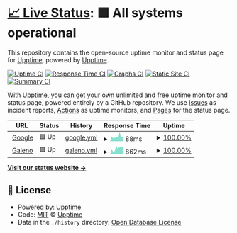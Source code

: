# [📈 Live Status](https://upptime.github.io/upptime): <!--live status--> **🟩 All systems operational**

This repository contains the open-source uptime monitor and status page for [Upptime](https://upptime.js.org), powered by [Upptime](https://github.com/upptime/upptime).

[![Uptime CI](https://github.com/ReigenbornDavid/galeno-status/workflows/Uptime%20CI/badge.svg)](https://github.com/ReigenbornDavid/galeno-status/actions?query=workflow%3A%22Uptime+CI%22)
[![Response Time CI](https://github.com/ReigenbornDavid/galeno-status/workflows/Response%20Time%20CI/badge.svg)](https://github.com/ReigenbornDavid/galeno-status/actions?query=workflow%3A%22Response+Time+CI%22)
[![Graphs CI](https://github.com/ReigenbornDavid/galeno-status/workflows/Graphs%20CI/badge.svg)](https://github.com/ReigenbornDavid/galeno-status/actions?query=workflow%3A%22Graphs+CI%22)
[![Static Site CI](https://github.com/ReigenbornDavid/galeno-status/workflows/Static%20Site%20CI/badge.svg)](https://github.com/ReigenbornDavid/galeno-status/actions?query=workflow%3A%22Static+Site+CI%22)
[![Summary CI](https://github.com/ReigenbornDavid/galeno-status/workflows/Summary%20CI/badge.svg)](https://github.com/ReigenbornDavid/galeno-status/actions?query=workflow%3A%22Summary+CI%22)

With [Upptime](https://upptime.js.org), you can get your own unlimited and free uptime monitor and status page, powered entirely by a GitHub repository. We use [Issues](https://github.com/upptime/upptime/issues) as incident reports, [Actions](https://github.com/ReigenbornDavid/galeno-status/actions) as uptime monitors, and [Pages](https://upptime.github.io/upptime) for the status page.

<!--start: status pages-->
<!-- This summary is generated by Upptime (https://github.com/upptime/upptime) -->
<!-- Do not edit this manually, your changes will be overwritten -->
<!-- prettier-ignore -->
| URL | Status | History | Response Time | Uptime |
| --- | ------ | ------- | ------------- | ------ |
| <img alt="" src="https://www.google.com/favicon.ico" height="13"> [Google](https://www.google.com) | 🟩 Up | [google.yml](https://github.com/ReigenbornDavid/galeno-status/commits/HEAD/history/google.yml) | <details><summary><img alt="Response time graph" src="./graphs/google/response-time-week.png" height="20"> 88ms</summary><br><a href="https://ReigenbornDavid.github.io/galeno-status/history/google"><img alt="Response time 88" src="https://img.shields.io/endpoint?url=https%3A%2F%2Fraw.githubusercontent.com%2FReigenbornDavid%2Fgaleno-status%2FHEAD%2Fapi%2Fgoogle%2Fresponse-time.json"></a><br><a href="https://ReigenbornDavid.github.io/galeno-status/history/google"><img alt="24-hour response time 78" src="https://img.shields.io/endpoint?url=https%3A%2F%2Fraw.githubusercontent.com%2FReigenbornDavid%2Fgaleno-status%2FHEAD%2Fapi%2Fgoogle%2Fresponse-time-day.json"></a><br><a href="https://ReigenbornDavid.github.io/galeno-status/history/google"><img alt="7-day response time 88" src="https://img.shields.io/endpoint?url=https%3A%2F%2Fraw.githubusercontent.com%2FReigenbornDavid%2Fgaleno-status%2FHEAD%2Fapi%2Fgoogle%2Fresponse-time-week.json"></a><br><a href="https://ReigenbornDavid.github.io/galeno-status/history/google"><img alt="30-day response time 88" src="https://img.shields.io/endpoint?url=https%3A%2F%2Fraw.githubusercontent.com%2FReigenbornDavid%2Fgaleno-status%2FHEAD%2Fapi%2Fgoogle%2Fresponse-time-month.json"></a><br><a href="https://ReigenbornDavid.github.io/galeno-status/history/google"><img alt="1-year response time 88" src="https://img.shields.io/endpoint?url=https%3A%2F%2Fraw.githubusercontent.com%2FReigenbornDavid%2Fgaleno-status%2FHEAD%2Fapi%2Fgoogle%2Fresponse-time-year.json"></a></details> | <details><summary><a href="https://ReigenbornDavid.github.io/galeno-status/history/google">100.00%</a></summary><a href="https://ReigenbornDavid.github.io/galeno-status/history/google"><img alt="All-time uptime 100.00%" src="https://img.shields.io/endpoint?url=https%3A%2F%2Fraw.githubusercontent.com%2FReigenbornDavid%2Fgaleno-status%2FHEAD%2Fapi%2Fgoogle%2Fuptime.json"></a><br><a href="https://ReigenbornDavid.github.io/galeno-status/history/google"><img alt="24-hour uptime 100.00%" src="https://img.shields.io/endpoint?url=https%3A%2F%2Fraw.githubusercontent.com%2FReigenbornDavid%2Fgaleno-status%2FHEAD%2Fapi%2Fgoogle%2Fuptime-day.json"></a><br><a href="https://ReigenbornDavid.github.io/galeno-status/history/google"><img alt="7-day uptime 100.00%" src="https://img.shields.io/endpoint?url=https%3A%2F%2Fraw.githubusercontent.com%2FReigenbornDavid%2Fgaleno-status%2FHEAD%2Fapi%2Fgoogle%2Fuptime-week.json"></a><br><a href="https://ReigenbornDavid.github.io/galeno-status/history/google"><img alt="30-day uptime 100.00%" src="https://img.shields.io/endpoint?url=https%3A%2F%2Fraw.githubusercontent.com%2FReigenbornDavid%2Fgaleno-status%2FHEAD%2Fapi%2Fgoogle%2Fuptime-month.json"></a><br><a href="https://ReigenbornDavid.github.io/galeno-status/history/google"><img alt="1-year uptime 100.00%" src="https://img.shields.io/endpoint?url=https%3A%2F%2Fraw.githubusercontent.com%2FReigenbornDavid%2Fgaleno-status%2FHEAD%2Fapi%2Fgoogle%2Fuptime-year.json"></a></details>
| <img alt="" src="https://favicons.githubusercontent.com/www.e-galenomovil.com.ar" height="13"> [Galeno](http://www.e-galenomovil.com.ar/mobile-rest-services-test/asociadoLogin/valAsociado/0227572500) | 🟩 Up | [galeno.yml](https://github.com/ReigenbornDavid/galeno-status/commits/HEAD/history/galeno.yml) | <details><summary><img alt="Response time graph" src="./graphs/galeno/response-time-week.png" height="20"> 862ms</summary><br><a href="https://ReigenbornDavid.github.io/galeno-status/history/galeno"><img alt="Response time 862" src="https://img.shields.io/endpoint?url=https%3A%2F%2Fraw.githubusercontent.com%2FReigenbornDavid%2Fgaleno-status%2FHEAD%2Fapi%2Fgaleno%2Fresponse-time.json"></a><br><a href="https://ReigenbornDavid.github.io/galeno-status/history/galeno"><img alt="24-hour response time 866" src="https://img.shields.io/endpoint?url=https%3A%2F%2Fraw.githubusercontent.com%2FReigenbornDavid%2Fgaleno-status%2FHEAD%2Fapi%2Fgaleno%2Fresponse-time-day.json"></a><br><a href="https://ReigenbornDavid.github.io/galeno-status/history/galeno"><img alt="7-day response time 862" src="https://img.shields.io/endpoint?url=https%3A%2F%2Fraw.githubusercontent.com%2FReigenbornDavid%2Fgaleno-status%2FHEAD%2Fapi%2Fgaleno%2Fresponse-time-week.json"></a><br><a href="https://ReigenbornDavid.github.io/galeno-status/history/galeno"><img alt="30-day response time 862" src="https://img.shields.io/endpoint?url=https%3A%2F%2Fraw.githubusercontent.com%2FReigenbornDavid%2Fgaleno-status%2FHEAD%2Fapi%2Fgaleno%2Fresponse-time-month.json"></a><br><a href="https://ReigenbornDavid.github.io/galeno-status/history/galeno"><img alt="1-year response time 862" src="https://img.shields.io/endpoint?url=https%3A%2F%2Fraw.githubusercontent.com%2FReigenbornDavid%2Fgaleno-status%2FHEAD%2Fapi%2Fgaleno%2Fresponse-time-year.json"></a></details> | <details><summary><a href="https://ReigenbornDavid.github.io/galeno-status/history/galeno">100.00%</a></summary><a href="https://ReigenbornDavid.github.io/galeno-status/history/galeno"><img alt="All-time uptime 100.00%" src="https://img.shields.io/endpoint?url=https%3A%2F%2Fraw.githubusercontent.com%2FReigenbornDavid%2Fgaleno-status%2FHEAD%2Fapi%2Fgaleno%2Fuptime.json"></a><br><a href="https://ReigenbornDavid.github.io/galeno-status/history/galeno"><img alt="24-hour uptime 100.00%" src="https://img.shields.io/endpoint?url=https%3A%2F%2Fraw.githubusercontent.com%2FReigenbornDavid%2Fgaleno-status%2FHEAD%2Fapi%2Fgaleno%2Fuptime-day.json"></a><br><a href="https://ReigenbornDavid.github.io/galeno-status/history/galeno"><img alt="7-day uptime 100.00%" src="https://img.shields.io/endpoint?url=https%3A%2F%2Fraw.githubusercontent.com%2FReigenbornDavid%2Fgaleno-status%2FHEAD%2Fapi%2Fgaleno%2Fuptime-week.json"></a><br><a href="https://ReigenbornDavid.github.io/galeno-status/history/galeno"><img alt="30-day uptime 100.00%" src="https://img.shields.io/endpoint?url=https%3A%2F%2Fraw.githubusercontent.com%2FReigenbornDavid%2Fgaleno-status%2FHEAD%2Fapi%2Fgaleno%2Fuptime-month.json"></a><br><a href="https://ReigenbornDavid.github.io/galeno-status/history/galeno"><img alt="1-year uptime 100.00%" src="https://img.shields.io/endpoint?url=https%3A%2F%2Fraw.githubusercontent.com%2FReigenbornDavid%2Fgaleno-status%2FHEAD%2Fapi%2Fgaleno%2Fuptime-year.json"></a></details>

<!--end: status pages-->

[**Visit our status website →**](https://upptime.github.io/upptime)

## 📄 License

- Powered by: [Upptime](https://github.com/upptime/upptime)
- Code: [MIT](./LICENSE) © [Upptime](https://upptime.js.org)
- Data in the `./history` directory: [Open Database License](https://opendatacommons.org/licenses/odbl/1-0/)
